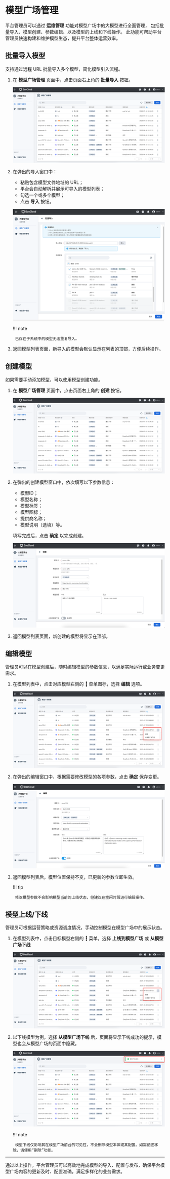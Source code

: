 # 模型广场管理

平台管理员可以通过 **运维管理** 功能对模型广场中的大模型进行全面管理，
包括批量导入、模型创建、参数编辑、以及模型的上线和下线操作。
此功能可帮助平台管理员快速构建和维护模型生态，提升平台整体运营效率。

## 批量导入模型

支持通过远程 URL 批量导入多个模型，简化模型引入流程。

1. 在 **模型广场管理** 页面中，点击页面右上角的 **批量导入** 按钮。

    ![点击按钮](./images/import01.png)

2. 在弹出的导入窗口中：

    - 粘贴包含模型文件地址的 URL；
    - 平台会自动解析并展示可导入的模型列表；
    - 勾选一个或多个模型；
    - 点击 **导入** 按钮。

    ![导入模型](./images/import02.png)

    !!! note

        已存在于系统中的模型无法重复导入。

3. 返回模型列表页面，新导入的模型会默认显示在列表的顶部，方便后续操作。

## 创建模型

如果需要手动添加模型，可以使用模型创建功能。

1. 在 **模型广场管理** 页面中，点击页面右上角的 **创建** 按钮。

    ![点击按钮](./images/import01.png)

2. 在弹出的创建模型窗口中，依次填写以下参数信息：

    - 模型ID；
    - 模型名称；
    - 模型标签；
    - 模型图标；
    - 提供商名称；
    - 模型说明（选填）等。

    填写完成后，点击 **确定** 以完成创建。

    ![创建模型](./images/create-model.png)

3. 返回模型列表页面，新创建的模型将显示在顶部。

## 编辑模型

管理员可以在模型创建后，随时编辑模型的参数信息，以满足实际运行或业务变更需求。

1. 在模型列表中，点击对应模型右侧的 **┇** 菜单图标，选择 **编辑** 选项。

    ![点选菜单](./images/edit01.png)

2. 在弹出的编辑窗口中，根据需要修改模型的各项参数，点击 **确定** 保存变更。

    ![修改参数](./images/edit02.png)

3. 返回模型列表后，模型位置保持不变，已更新的参数立即生效。

    !!! tip

        修改模型参数不会影响模型当前的上线状态，但建议在空闲时段进行编辑操作。

## 模型上线/下线

管理员可根据运营策略或资源调度情况，手动控制模型在模型广场中的展示状态。

1. 在模型列表中，点击目标模型右侧的 **┇** 菜单，选择 **上线到模型广场** 或 **从模型广场下线**

    ![点选菜单](./images/edit01.png)

2. 以下线模型为例，选择 **从模型广场下线** 后，页面将显示下线成功的提示，模型也会从模型广场的页面中隐藏。

    ![下线](./images/offline.png)

    !!! note

        模型下线仅影响其在模型广场前台的可见性，不会删除模型本体或其配置。如需彻底移除，请使用“删除”功能。

---

通过以上操作，平台管理员可以高效地完成模型的导入、配置与发布，确保平台模型广场内容的更新及时、配置准确，满足多样化的业务需求。
